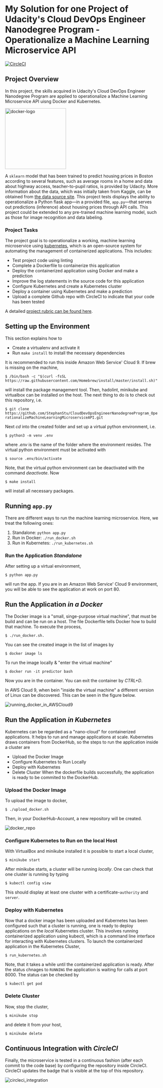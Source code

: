 # My Solution for one Project of Udacity's Cloud DevOps Engineer Nanodegree Program - Operationalize a Machine Learning Microservice API

[![CircleCI](https://circleci.com/gh/StephanStu/CloudDevOpsEngineerNanodegreeProgram_OperationalizeMachineLearningMicroserviceAPI/tree/circleci-project-setup.svg?style=svg)](https://circleci.com/gh/StephanStu/CloudDevOpsEngineerNanodegreeProgram_OperationalizeMachineLearningMicroserviceAPI/tree/circleci-project-setup)

## Project Overview

In this project, the skills acquired in Udacity's Cloud DevOps Engineer Nanodegree Program are applied to operationalize a Machine Learning Microservice API uisng Docker and Kubernetes.

<img src="data/docker-logo.png" alt="docker-logo" width="200"/>

A `sklearn` model that has been trained to predict housing prices in Boston according to several features, such as average rooms in a home and data about highway access, teacher-to-pupil ratios, is provided by Udacity. More information about the data, which was initially taken from Kaggle, can be obtained from [the data source site](https://www.kaggle.com/c/boston-housing). This project tests displays the ability to operationalize a Python flask app—in a provided file, `app.py`—that serves out predictions (inference) about housing prices through API calls. This project could be extended to any pre-trained machine learning model, such as those for image recognition and data labeling.

### Project Tasks

The project goal is to operationalize a working, machine learning microservice using [kubernetes](https://kubernetes.io/), which is an open-source system for automating the management of containerized applications. This includes:
* Test project code using linting
* Complete a Dockerfile to containerize this application
* Deploy the containerized application using Docker and make a prediction
* Improve the log statements in the source code for this application
* Configure Kubernetes and create a Kubernetes cluster
* Deploy a container using Kubernetes and make a prediction
* Upload a complete Github repo with CircleCI to indicate that your code has been tested

A detailed [project rubric can be found here](https://review.udacity.com/#!/rubrics/2576/view).

## Setting up the Environment
This section explains how to
* Create a virtualenv and activate it
* Run `make install` to install the necessary dependencies

It is recommended to run this inside Amazon Web Service' Cloud 9.
If brew is missing on the machine,

`$ /bin/bash -c "$(curl -fsSL https://raw.githubusercontent.com/Homebrew/install/master/install.sh)"`

will install the package management tool. Then, hadolint, minikube and virtualbox can be installed on the host.
The next thing to do is to check out this repository, i.e.

`$ git clone https://github.com/StephanStu/CloudDevOpsEngineerNanodegreeProgram_OperationalizeMachineLearningMicroserviceAPI.git`

Next _cd_ into the created folder and set up a virtual python environment, i.e.

`$ python3 -m venv .env`

where _.env_ is the name of the folder where the environment resides. The virtual python environment must
be activated with

`$ source .env/bin/activate`

Note, that the virtual python environment can be deactivated with the command _deactivate_.
Now

`$ make install`

will install all necessary packages.

## Running `app.py`
There are different ways to run the machine learning microservice. Here, we treat the following ones:
1. Standalone:  `python app.py`
2. Run in Docker:  `./run_docker.sh`
3. Run in Kubernetes:  `./run_kubernetes.sh`

### Run the Application _Standalone_
After setting up a virtual environment,

`$ python app.py`

will run the app. If you are in an Amazon Web Service' Cloud 9 environment, you will be able to see the application at work on port 80.

## Run the Application _in a Docker_
The Docker image is a "small, singe-purpose virtual machine", that must be build and can be run on a host.
The file Dockerfile tells Docker how to build that machine. To execute the process,

`$ ./run_docker.sh.`

You can see the created image in the list of images by

`$ docker image ls`

To run the image locally & "enter the virtual machine"

`$ docker run -it predictor bash`

Now you are in the container. You can exit the container by _CTRL+D_.

In AWS Cloud 9, when bein "inside the virtual machine" a different version of Linux can be discovered. This can be seen in the figure below.

![running_docker_in_AWSCloud9](data/running_docker_in_AWSCloud9.png)

## Run the Application _in Kubernetes_
Kubernetes can be regarded as a "nano-cloud" for containerized applications. It helps to run and manage applications at scale.
Kubernetes draws containers from DockerHub, so the steps to run the application inside a cluster are
* Upload the Docker Image
* Configure Kubernetes to Run Locally
* Deploy with Kubernetes
* Delete Cluster
When the dockerfile builds successfully, the application is ready to be commited to the DockerHub.
### Upload the Docker Image
To upload the image to docker,

`$ ./upload_docker.sh`

Then, in your DockerHub-Account, a new repository will be created.

![docker_repo](data/docker_repo.png)

### Configure Kubernetes to Run on the local Host
With VirtualBox and minikube installed it is possible to start a local cluster,

`$ minikube start`

After minikube starts, a cluster will be running _locally_. One can check that one cluster is running by typing

`$ kubectl config view`

 This should display at least one cluster with a certificate-`authority` and `server`.

### Deploy with Kubernetes
Now that a docker image has been uploaded and Kubernetes has been configured such that a cluster is running, one is ready to deploy applications on the _local_ Kubernetes cluster. This involves running containerized application using kubectl, which is a command line interface for interacting with Kubernetes clusters. To launch the containerized application in the Kubernetes Cluster,

`$ run_kubernetes.sh`

Note, that it takes a while until the containerized application is ready. After the status chnages to `RUNNING` the application is waiting for calls at port 8000. The status can be checked by

`$ kubectl get pod`

### Delete Cluster
Now, stop the cluster,

`$ minikube stop`

and delete it from your host,

`$ minikube delete`

## Continuous Integration with _CircleCI_
Finally, the microservice is tested in a continuous fashion (after each commit to the code base) by configuring the repository inside CircleCI. CircleCI updates the badge that is visible at the top of this repository.

![circleci_integration](data/circleci_integration.png)
